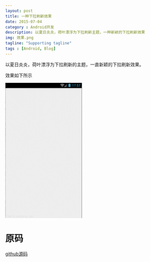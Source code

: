 ```yaml
---
layout: post
title: 一种下拉刷新效果
date: 2015-07-04
category : Android开发
description: 以夏日炎炎，荷叶漂浮为下拉刷新主题，一种新颖的下拉刷新效果
img: 效果.png
tagline: "Supporting tagline"
tags : [Android, Blog]
---
```

以夏日炎炎，荷叶漂浮为下拉刷新的主题，一直新颖的下拉刷新效果。

效果如下所示

<img src="/img/一种下拉刷新效果/lotusleafrefresh.gif" title="effect" width="240" height="auto">

# 原码
[github源码](https://github.com/agenthun/LotusLeaf)